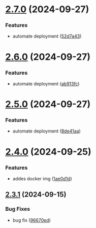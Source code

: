 # [2.7.0](https://github.com/elobytesoftware/SemVerAuto/compare/v2.6.0...v2.7.0) (2024-09-27)


### Features

* automate deployment ([52d7a43](https://github.com/elobytesoftware/SemVerAuto/commit/52d7a432320f39c91fff60f3981175ad7841310c))



# [2.6.0](https://github.com/elobytesoftware/SemVerAuto/compare/v2.5.0...v2.6.0) (2024-09-27)


### Features

* automate deployment ([ab913fc](https://github.com/elobytesoftware/SemVerAuto/commit/ab913fc7a49d492078c20bbd070bd4900a5d2cab))



# [2.5.0](https://github.com/elobytesoftware/SemVerAuto/compare/v2.4.0...v2.5.0) (2024-09-27)


### Features

* automate deployment ([8de41aa](https://github.com/elobytesoftware/SemVerAuto/commit/8de41aa452c24452a0850870e4621f9939175378))



# [2.4.0](https://github.com/elobytesoftware/SemVerAuto/compare/v2.3.1...v2.4.0) (2024-09-25)


### Features

* addes docker img ([1ae0d1d](https://github.com/elobytesoftware/SemVerAuto/commit/1ae0d1d95768102d174477541184542600e94366))



## [2.3.1](https://github.com/elobytesoftware/SemVerAuto/compare/v2.3.0...v2.3.1) (2024-09-15)


### Bug Fixes

* bug fix ([96670ed](https://github.com/elobytesoftware/SemVerAuto/commit/96670edab17c2b95aa6e1b36c0ec31ee59bb28ca))



